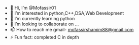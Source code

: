 - 👋 Hi, I’m @Mofassir01
- 👀 I’m interested in python,C++,DSA,Web Development
- 🌱 I’m currently learning python
- 💞️ I’m looking to collaborate on ...
- 📫 How to reach me gmail- mofassirshamim88@gmail.com
- ⚡ Fun fact: completed C in depth 

<!---
Mofassir01/Mofassir01 is a ✨ special ✨ repository because its `README.md` (this file) appears on your GitHub profile.
You can click the Preview link to take a look at your changes.
--->
